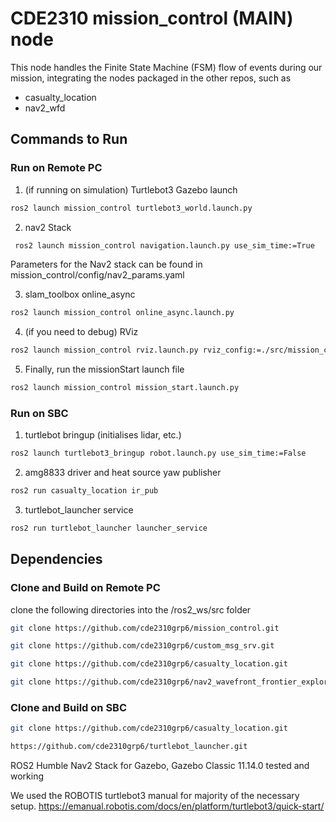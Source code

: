 # CDE2310 mission_control (MAIN) node

This node handles the Finite State Machine (FSM) flow of events during our mission, integrating the nodes packaged in the other repos, such as 
 - casualty_location
 - nav2_wfd


## Commands to Run

### Run on Remote PC
1. (if running on simulation) Turtlebot3 Gazebo launch
  ```bash
  ros2 launch mission_control turtlebot3_world.launch.py
  ```

2. nav2 Stack
 ```bash
  ros2 launch mission_control navigation.launch.py use_sim_time:=True
  ```
Parameters for the Nav2 stack can be found in mission_control/config/nav2_params.yaml

3. slam_toolbox online_async
 ```bash
 ros2 launch mission_control online_async.launch.py
 ```

4. (if you need to debug) RViz
 ```bash
 ros2 launch mission_control rviz.launch.py rviz_config:=./src/mission_control/config/rviz_marker_view.rviz
 ```

5. Finally, run the missionStart launch file
```bash
ros2 launch mission_control mission_start.launch.py
```

### Run on SBC
1. turtlebot bringup (initialises lidar, etc.)
```bash
ros2 launch turtlebot3_bringup robot.launch.py use_sim_time:=False
```

2. amg8833 driver and heat source yaw publisher
```bash
ros2 run casualty_location ir_pub
```

3. turtlebot_launcher service
```bash
ros2 run turtlebot_launcher launcher_service
```


## Dependencies

### Clone and Build on Remote PC
clone the following directories into the /ros2_ws/src folder
```bash
git clone https://github.com/cde2310grp6/mission_control.git
```
```bash
git clone https://github.com/cde2310grp6/custom_msg_srv.git
```
```bash
git clone https://github.com/cde2310grp6/casualty_location.git
```
```bash
git clone https://github.com/cde2310grp6/nav2_wavefront_frontier_exploration.git
```

### Clone and Build on SBC
```bash
git clone https://github.com/cde2310grp6/casualty_location.git
```
```bash
https://github.com/cde2310grp6/turtlebot_launcher.git
```

ROS2 Humble
Nav2 Stack
for Gazebo, Gazebo Classic 11.14.0 tested and working


We used the ROBOTIS turtlebot3 manual for majority of the necessary setup.
https://emanual.robotis.com/docs/en/platform/turtlebot3/quick-start/
